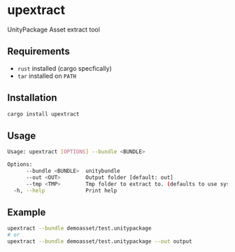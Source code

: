 # upextract

UnityPackage Asset extract tool

## Requirements

* `rust` installed (cargo specfically)
* `tar` installed on `PATH`

## Installation

```sh
cargo install upextract
```

## Usage

```sh
Usage: upextract [OPTIONS] --bundle <BUNDLE>

Options:
      --bundle <BUNDLE>  unitybundle
      --out <OUT>        Output folder [default: out]
      --tmp <TMP>        Tmp folder to extract to. (defaults to use system tmp)
  -h, --help             Print help
```

## Example

```sh
upextract --bundle demoasset/test.unitypackage
# or
upextract --bundle demoasset/test.unitypackage --out output
```